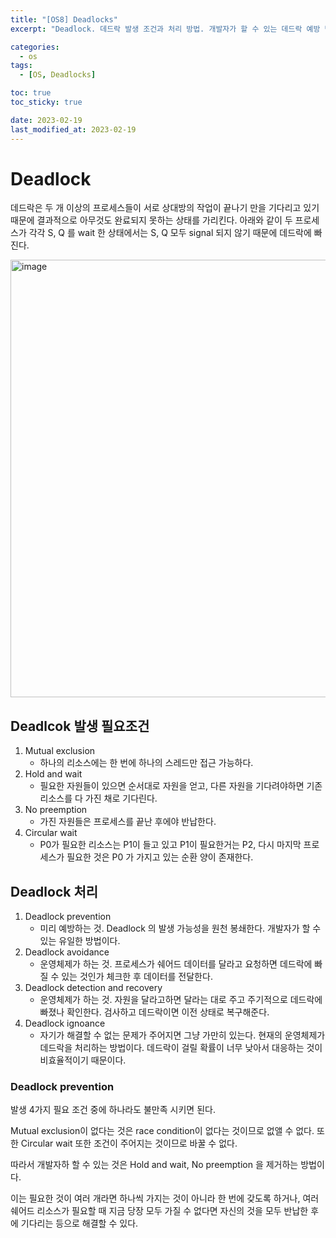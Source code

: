 ```yaml
---
title: "[OS8] Deadlocks"
excerpt: "Deadlock. 데드락 발생 조건과 처리 방법. 개발자가 할 수 있는 데드락 예방 방법"

categories:
  - os
tags:
  - [OS, Deadlocks]

toc: true
toc_sticky: true

date: 2023-02-19
last_modified_at: 2023-02-19
---
```


# Deadlock

데드락은 두 개 이상의 프로세스들이 서로 상대방의 작업이 끝나기 만을 기다리고 있기 때문에 결과적으로 아무것도 완료되지 못하는 상태를 가리킨다. 아래와 같이 두 프로세스가 각각 S, Q 를 wait 한 상태에서는 S, Q 모두 signal 되지 않기 때문에 데드락에 빠진다.

<img width="700" alt="image" src="https://user-images.githubusercontent.com/56664567/219933270-5a583086-876a-496b-a50b-1fa117d9570f.png">

## Deadlcok 발생 필요조건

1. Mutual exclusion
   - 하나의 리소스에는 한 번에 하나의 스레드만 접근 가능하다.
2. Hold and wait
   - 필요한 자원들이 있으면 순서대로 자원을 얻고, 다른 자원을 기다려야하면 기존 리소스를 다 가진 채로 기다린다.
3. No preemption
   - 가진 자원들은 프로세스를 끝난 후에야 반납한다.
4. Circular wait
   - P0가 필요한 리소스는 P1이 들고 있고 P1이 필요한거는 P2, 다시 마지막 프로세스가 필요한 것은 P0 가 가지고 있는 순환 양이 존재한다.

## Deadlock 처리

1. Deadlock prevention
   - 미리 예방하는 것. Deadlock 의 발생 가능성을 원천 봉쇄한다. 개발자가 할 수 있는 유일한 방법이다.
2. Deadlock avoidance
   - 운영체제가 하는 것. 프로세스가 쉐어드 데이터를 달라고 요청하면 데드락에 빠질 수 있는 것인가 체크한 후 데이터를 전달한다.
3. Deadlock detection and recovery
   - 운영체제가 하는 것. 자원을 달라고하면 달라는 대로 주고 주기적으로 데드락에 빠졌나 확인한다. 검사하고 데드락이면 이전 상태로 복구해준다.
4. Deadlock ignoance
   - 자기가 해결할 수 없는 문제가 주어지면 그냥 가만히 있는다. 현재의 운영체제가 데드락을 처리하는 방법이다. 데드락이 걸릴 확률이 너무 낮아서 대응하는 것이 비효율적이기 때문이다.

### Deadlock prevention

발생 4가지 필요 조건 중에 하나라도 불만족 시키면 된다.

Mutual exclusion이 없다는 것은 race condition이 없다는 것이므로 없앨 수 없다. 또한 Circular wait 또한 조건이 주어지는 것이므로 바꿀 수 없다.

따라서 개발자하 할 수 있는 것은 Hold and wait, No preemption 을 제거하는 방법이다.

이는 필요한 것이 여러 개라면 하나씩 가지는 것이 아니라 한 번에 갖도록 하거나, 여러 쉐어드 리소스가 필요할 때 지금 당장 모두 가질 수 없다면 자신의 것을 모두 반납한 후에 기다리는 등으로 해결할 수 있다.
